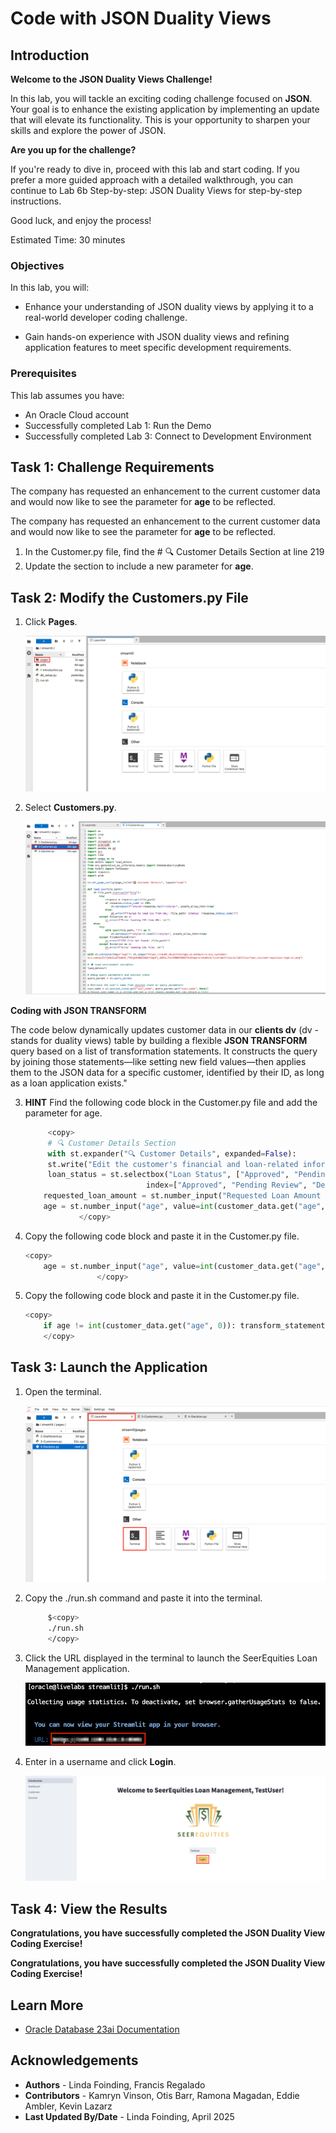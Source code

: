 # Code with JSON Duality Views

## Introduction

**Welcome to the JSON Duality Views Challenge!**

In this lab, you will tackle an exciting coding challenge focused on **JSON**. Your goal is to enhance the existing application by implementing an update that will elevate its functionality. This is your opportunity to sharpen your skills and explore the power of JSON.

**Are you up for the challenge?**

If you're ready to dive in, proceed with this lab and start coding. If you prefer a more guided approach with a detailed walkthrough, you can continue to Lab 6b Step-by-step: JSON Duality Views for step-by-step instructions.

Good luck, and enjoy the process!

Estimated Time: 30 minutes

### Objectives

In this lab, you will:

* Enhance your understanding of JSON duality views by applying it to a real-world developer coding challenge.

* Gain hands-on experience with JSON duality views and refining application features to meet specific development requirements.

### Prerequisites

This lab assumes you have:
* An Oracle Cloud account
* Successfully completed Lab 1: Run the Demo
* Successfully completed Lab 3: Connect to Development Environment


## Task 1: Challenge Requirements 

The company has requested an enhancement to the current customer data and would now like to see the parameter for **age** to be reflected.

The company has requested an enhancement to the current customer data and would now like to see the parameter for **age** to be reflected. 

1. In the Customer.py file, find the # 🔍 Customer Details Section at line 219
2. Update the section to include a new parameter for **age**.

## Task 2: Modify the Customers.py File

1. Click **Pages**.

    ![Click Pages](./images/click-pages.png " ")

2. Select **Customers.py**.

    ![Click Customers.py](./images/customers-py.png " ")

**Coding with JSON TRANSFORM**

The code below dynamically updates customer data in our **clients dv** (dv - stands for duality views) table by building a flexible  **JSON TRANSFORM** query based on a list of transformation statements. It constructs the query by joining those statements—like setting new field values—then applies them to the JSON data for a specific customer, identified by their ID, as long as a loan application exists."

3. **HINT** Find the following code block in the Customer.py file and add the parameter for age.

    ````python
         <copy>
         # 🔍 Customer Details Section
         with st.expander("🔍 Customer Details", expanded=False):
         st.write("Edit the customer's financial and loan-related information below:")
         loan_status = st.selectbox("Loan Status", ["Approved", "Pending Review", "Denied", "In Progress"], 
                               index=["Approved", "Pending Review", "Denied", "In Progress"].index(loan_app.get("loanStatus", "Pending Review")), key="loan_status_select", help="Select the current loan status")
        requested_loan_amount = st.number_input("Requested Loan Amount ($)", value=float(loan_app.get("requestedLoanAmount", 0)), step=1000.0)
        age = st.number_input("age", value=int(customer_data.get("age", 0)), step=1)
                </copy>
    ````

4. Copy the following code block and paste it in the Customer.py file.

    ````python
    <copy>
        age = st.number_input("age", value=int(customer_data.get("age", 0)), step=1)
                    </copy>
    ````


5. Copy the following code block and paste it in the Customer.py file.

    ````python
    <copy>
        if age != int(customer_data.get("age", 0)): transform_statements.append("SET '$.age' = :age"); bind_vars['age'] = age                
        </copy>
    ````

## Task 3: Launch the Application

1. Open the terminal.

    ![Open Terminal](./images/open-terminal.png " ")

2. Copy the ./run.sh command and paste it into the terminal.

    ````bash
         $<copy>
         ./run.sh
         </copy>
    ````

3. Click the URL displayed in the terminal to launch the SeerEquities Loan Management application.

    ![Click the URL](./images/click-url.png " ")

4. Enter in a username and click **Login**.

    ![Login](./images/login.png " ")

## Task 4: View the Results

**Congratulations, you have successfully completed the JSON Duality View Coding Exercise!**

**Congratulations, you have successfully completed the JSON Duality View Coding Exercise!**

## Learn More

* [Oracle Database 23ai Documentation](https://docs.oracle.com/en/database/oracle/oracle-database/23/)

## Acknowledgements
* **Authors** - Linda Foinding, Francis Regalado
* **Contributors** - Kamryn Vinson, Otis Barr, Ramona Magadan, Eddie Ambler, Kevin Lazarz
* **Last Updated By/Date** - Linda Foinding, April 2025
